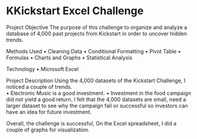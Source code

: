 # KKickstart Excel Challenge
Project Objective
The purpose of this challenge to organize and analyze a database of 4,000 past projects from Kickstart in order to uncover hidden trends.

Methods Used
•	Cleaning Data
•	Conditional Formatting
•	Pivot Table
•	Formulas
•	Charts and Graphs
•	Statistical Analysis 

Technology
•	Microsoft Excel

Project Description
Using the 4,000 datasets of the Kickstart Challenge, I noticed a couple of trends.  
•	Electronic Music is a good investment.
•	Investment in the food campaign did not yield a good return.
I felt that the 4,000 datasets are small, need a larger dataset to see why the campaign fail or successful so investors can have an idea for future investment.

Overall, the challenge is successful, On the Excel spreadsheet, I did a couple of graphs for visualization.





